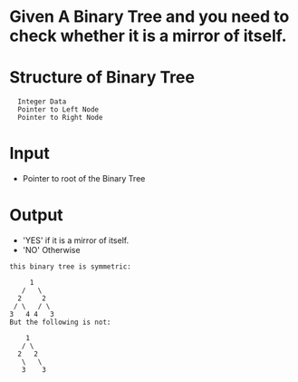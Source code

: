 # Given A Binary Tree and you need to check whether it is a mirror of itself.

# Structure of Binary Tree

```
  Integer Data
  Pointer to Left Node
  Pointer to Right Node
```

# Input

- Pointer to root of the Binary Tree

# Output

- 'YES' if it is a mirror of itself.
- 'NO' Otherwise

```
this binary tree is symmetric:

     1
   /   \
  2     2
 / \   / \
3   4 4   3
But the following is not:

    1
   / \
  2   2
   \   \
   3    3
 ```

